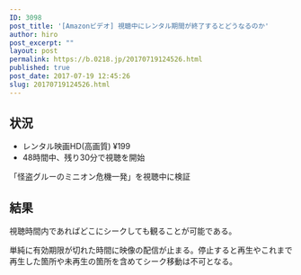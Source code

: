 ```yaml
---
ID: 3098
post_title: '[Amazonビデオ] 視聴中にレンタル期間が終了するとどうなるのか'
author: hiro
post_excerpt: ""
layout: post
permalink: https://b.0218.jp/20170719124526.html
published: true
post_date: 2017-07-19 12:45:26
slug: 20170719124526.html
---
```

## 状況

* レンタル映画HD(高画質) ¥199
* 48時間中、残り30分で視聴を開始

「怪盗グルーのミニオン危機一発」を視聴中に検証

## 結果

視聴時間内であればどこにシークしても観ることが可能である。

単純に有効期限が切れた時間に映像の配信が止まる。停止すると再生やこれまで再生した箇所や未再生の箇所を含めてシーク移動は不可となる。